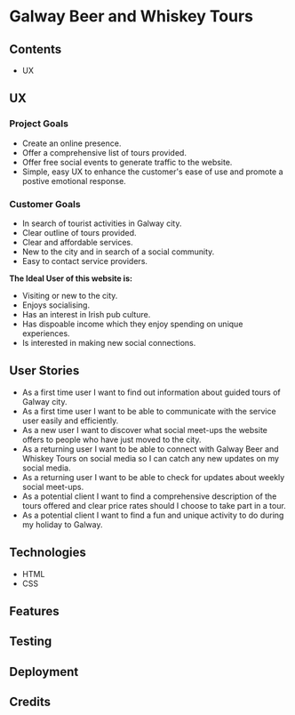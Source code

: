 # Galway Beer and Whiskey Tours

## Contents
* UX


## UX

### Project Goals

* Create an online presence.
* Offer a comprehensive list of tours provided.
* Offer free social events to generate traffic to the website.
* Simple, easy UX to enhance the customer's ease of use and promote a postive emotional response.

### Customer Goals

* In search of tourist activities in Galway city.
* Clear outline of tours provided.
* Clear and affordable services.
* New to the city and in search of a social community.
* Easy to contact service providers.

**The Ideal User of this website is:**
* Visiting or new to the city.
* Enjoys socialising.
* Has an interest in Irish pub culture.
* Has dispoable income which they enjoy spending on unique experiences.
* Is interested in making new social connections.

## User Stories
* As a first time user I want to find out information about guided tours of Galway city.
* As a first time user I want to be able to communicate with the service user easily and efficiently.
* As a new user I want to discover what social meet-ups the website offers to people who have just moved to the city.
* As a returning user I want to be able to connect with Galway Beer and Whiskey Tours on social media so I can 
  catch any new updates on my social media.
* As a returning user I want to be able to check for updates about weekly social meet-ups.
* As a potential client I want to find a comprehensive description of the tours offered and clear price rates 
  should I choose to take part in a tour.
* As a potential client I want to find a fun and unique activity to do during my holiday to Galway. 


## Technologies
* HTML
* CSS


## Features


## Testing


## Deployment


## Credits

